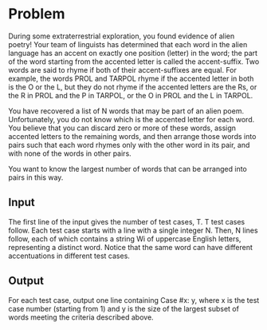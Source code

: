 # Problem

During some extraterrestrial exploration, you found evidence of alien poetry! Your team of linguists has determined that each word in the alien language has an accent on exactly one position (letter) in the word; the part of the word starting from the accented letter is called the accent-suffix. Two words are said to rhyme if both of their accent-suffixes are equal. For example, the words PROL and TARPOL rhyme if the accented letter in both is the O or the L, but they do not rhyme if the accented letters are the Rs, or the R in PROL and the P in TARPOL, or the O in PROL and the L in TARPOL.

You have recovered a list of N words that may be part of an alien poem. Unfortunately, you do not know which is the accented letter for each word. You believe that you can discard zero or more of these words, assign accented letters to the remaining words, and then arrange those words into pairs such that each word rhymes only with the other word in its pair, and with none of the words in other pairs.

You want to know the largest number of words that can be arranged into pairs in this way.

## Input

The first line of the input gives the number of test cases, T. T test cases follow. Each test case starts with a line with a single integer N. Then, N lines follow, each of which contains a string Wi of uppercase English letters, representing a distinct word. Notice that the same word can have different accentuations in different test cases.

## Output

For each test case, output one line containing Case #x: y, where x is the test case number (starting from 1) and y is the size of the largest subset of words meeting the criteria described above.
